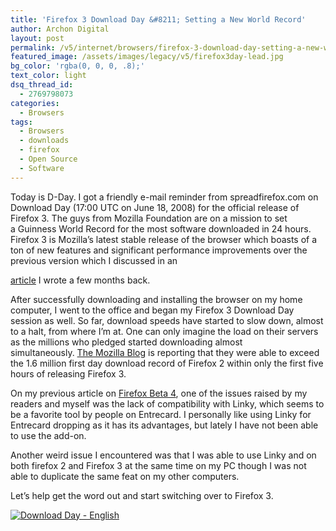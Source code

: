 ```yaml
---
title: 'Firefox 3 Download Day &#8211; Setting a New World Record'
author: Archon Digital
layout: post
permalink: /v5/internet/browsers/firefox-3-download-day-setting-a-new-world-record/
featured_image: /assets/images/legacy/v5/firefox3day-lead.jpg
bg_color: 'rgba(0, 0, 0, .8);'
text_color: light
dsq_thread_id:
  - 2769798073
categories:
  - Browsers
tags:
  - Browsers
  - downloads
  - firefox
  - Open Source
  - Software
---
```

Today is D-Day. I got a friendly e-mail reminder from spreadfirefox.com on Download Day (17:00 UTC on June 18, 2008) for the official release of Firefox 3. The guys from Mozilla Foundation are on a mission to set a Guinness World Record for the most software downloaded in 24 hours. <!--more-->Firefox 3 is Mozilla&#8217;s latest stable release of the browser which boasts of a ton of new features and significant performance improvements over the previous version which I discussed in an 

<a href="http://archon-digital.com/studio/software/firefox-3-beta-4/" target="_self">article</a> I wrote a few months back.

After successfully downloading and installing the browser on my home computer, I went to the office and began my Firefox 3 Download Day session as well. So far, download speeds have started to slow down, almost to a halt, from where I&#8217;m at. One can only imagine the load on their servers as the millions who pledged started downloading almost simultaneously. <a href="http://blog.mozilla.com/blog/2008/06/17/kicking-off-firefox-3-download-day-with-a-boom/" target="_blank">The Mozilla Blog</a> is reporting that they were able to exceed the 1.6 million first day download record of Firefox 2 within only the first five hours of releasing Firefox 3.

On my previous article on <a href="http://archon-digital.com/studio/software/firefox-3-beta-4/" target="_blank">Firefox Beta 4</a>, one of the issues raised by my readers and myself was the lack of compatibility with Linky, which seems to be a favorite tool by people on Entrecard. I personally like using Linky for Entrecard dropping as it has its advantages, but lately I have not been able to use the add-on.

Another weird issue I encountered was that I was able to use Linky and on both firefox 2 and Firefox 3 at the same time on my PC though I was not able to duplicate the same feat on my other computers.

Let&#8217;s help get the word out and start switching over to Firefox 3.

[<img title="Download Day - English" src="http://www.spreadfirefox.com/files/images/affiliates_banners/180x150_02c_en.png" border="0" alt="Download Day - English" />][1]

 [1]: http://www.spreadfirefox.com/node&id=0&t=271